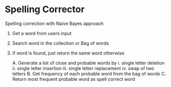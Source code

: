 # Spelling Corrector
Spelling correction with Naive Bayes approach

1. Get a word from users input
2. Search word in the collection or Bag of words
3. If word is found, just return the same word otherwise

   A. Generate a list of close and probable words by 
       i.   single letter deletion
       ii.  single letter insertion
       iii. single letter replacement
       iv.  swap of two letters 
   B. Get frequency of each probable word from the bag of words
   C. Return most frequent probable word as spell correct word
   
